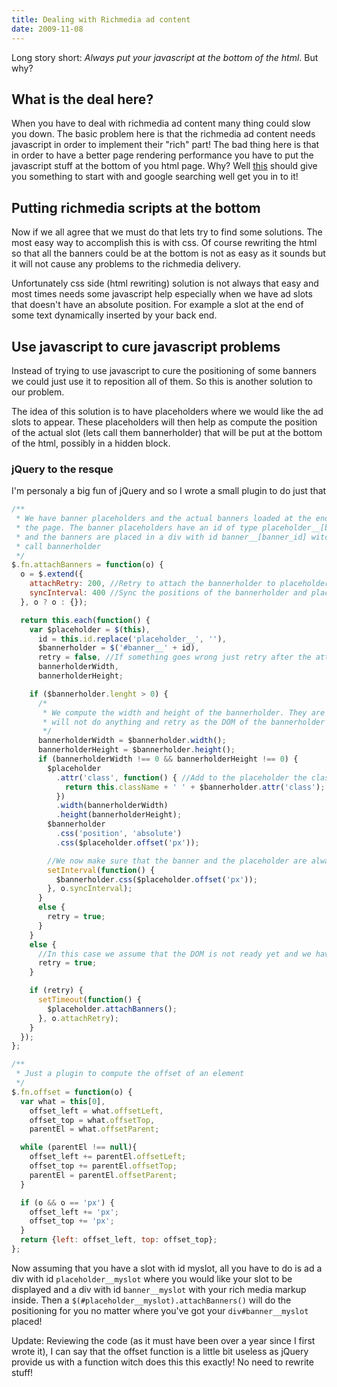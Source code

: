 ```yaml
---
title: Dealing with Richmedia ad content
date: 2009-11-08
---
```


Long story short: *Always put your javascript at the bottom of the html*. But why?

## What is the deal here?

When you have to deal with richmedia ad content many thing could slow you down. The basic problem here is that the richmedia ad content needs javascript in order to implement their "rich" part! The bad thing here is that in order to have a better page rendering performance you have to put the javascript stuff at the bottom of you html page. Why? Well [this](http://developer.yahoo.com/performance/rules.html#js_bottom) should give you something to start with and google searching well get you in to it!

## Putting richmedia scripts at the bottom

Now if we all agree that we must do that lets try to find some solutions. The most easy way to accomplish this is with css. Of course rewriting the html so that all the banners could be at the bottom is not as easy as it sounds but it will not cause any problems to the richmedia delivery.

Unfortunately css side (html rewriting) solution is not always that easy and most times needs some javascript help especially when we have ad slots that doesn't have an absolute position. For example a slot at the end of some text dynamically inserted by your back end.

## Use javascript to cure javascript problems

Instead of trying to use javascript to cure the positioning of some banners we could just use it to reposition all of them. So this is another solution to our problem.

The idea of this solution is to have placeholders where we would like the ad slots to appear. These placeholders will then help as compute the position of the actual slot (lets call them bannerholder) that will be put at the bottom of the html, possibly in a hidden block.

### jQuery to the resque

I'm personaly a big fun of jQuery and so I wrote a small plugin to do just that

```javascript
/**
 * We have banner placeholders and the actual banners loaded at the end of
 * the page. The banner placeholders have an id of type placeholder__[banner_id]
 * and the banners are placed in a div with id banner__[banner_id] witch we will
 * call bannerholder
 */
$.fn.attachBanners = function(o) {
  o = $.extend({
    attachRetry: 200, //Retry to attach the bannerholder to placeholder in 200millis
    syncInterval: 400 //Sync the positions of the bannerholder and placeholder every 400millis
  }, o ? o : {});

  return this.each(function() {
    var $placeholder = $(this),
      id = this.id.replace('placeholder__', ''),
      $bannerholder = $('#banner__' + id),
      retry = false, //If something goes wrong just retry after the attachRetry period of time
      bannerholderWidth,
      bannerholderHeight;

    if ($bannerholder.lenght > 0) {
      /*
       * We compute the width and height of the bannerholder. They are both equal to zero we
       * will not do anything and retry as the DOM of the bannerholder might not be ready yet
       */
      bannerholderWidth = $bannerholder.width();
      bannerholderHeight = $bannerholder.height();
      if (bannerholderWidth !== 0 && bannerholderHeight !== 0) {
        $placeholder
          .attr('class', function() { //Add to the placeholder the classes of the bannerholder
            return this.className + ' ' + $bannerholder.attr('class');
          })
          .width(bannerholderWidth)
          .height(bannerholderHeight);
        $bannerholder
          .css('position', 'absolute')
          .css($placeholder.offset('px'));

        //We now make sure that the banner and the placeholder are always in sync
        setInterval(function() {
          $bannerholder.css($placeholder.offset('px'));
        }, o.syncInterval);
      }
      else {
        retry = true;
      }
    }
    else {
      //In this case we assume that the DOM is not ready yet and we have to retry
      retry = true;
    }

    if (retry) {
      setTimeout(function() {
        $placeholder.attachBanners();
      }, o.attachRetry);
    }
  });
};

/**
 * Just a plugin to compute the offset of an element
 */
$.fn.offset = function(o) {
  var what = this[0],
    offset_left = what.offsetLeft,
    offset_top = what.offsetTop,
    parentEl = what.offsetParent;

  while (parentEl !== null){
    offset_left += parentEl.offsetLeft;
    offset_top += parentEl.offsetTop;
    parentEl = parentEl.offsetParent;
  }

  if (o && o == 'px') {
    offset_left += 'px';
    offset_top += 'px';
  }
  return {left: offset_left, top: offset_top};
};
```

Now assuming that you have a slot with id myslot, all you have to do is ad a div with id `placeholder__myslot` where you would like your slot to be displayed and a div with id `banner__myslot` with your rich media markup inside. Then a `$(#placeholder__myslot).attachBanners()` will do the positioning for you no matter where you've got your `div#banner__myslot` placed!

Update: Reviewing the code (as it must have been over a year since I first wrote it), I can say that the offset function is a little bit useless as jQuery provide us with a function witch does this this exactly! No need to rewrite stuff!



